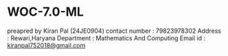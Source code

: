 # WOC-7.0-ML
preapred by Kiran Pal (24JE0904)
contact number : 79823978302
Address : Rewari,Haryana
Department : Mathematics And Computing
Email id : kiranpal752018@gmail.com
